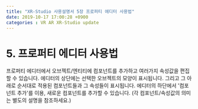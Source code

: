 ```yaml
---
title: "XR-Studio 사용설명서 5장 프로퍼티 에디터 사용법"
date: 2019-10-17 17:00:28 +0900
categories : VR AR XR-Studio update
---
```


# 5. 프로퍼티 에디터 사용법
프로퍼티 에디터에서 오브젝트/엔티티에 컴포넌트를 추가하고 여러가지 속성값을 편집할 수 있습니다.
에디터의 상단에는 선택한 오브젝트의 모양이 표시됩니다. 
그리고 그 아래로 순서대로 적용된 컴포넌트들과 그 속성들이 표시됩니다. 
에디터의 하단에서 '컴포넌트 추가'를 이용, 새로운 컴포넌트를 추가할 수 있습니다.
(각 컴포넌트/속성값의 의미는 별도의 설명을 참조하세요.)

